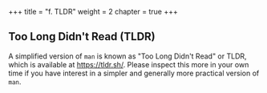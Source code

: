 +++
title = "f. TLDR"
weight = 2
chapter = true
+++

## Too Long Didn't Read (TLDR)

A simplified version of `man` is known as "Too Long Didn't Read" or TLDR,
which is available at https://tldr.sh/. Please inspect this
more in your own time if you have interest in a simpler and generally
more practical version of `man`.